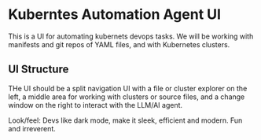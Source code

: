 # Kuberntes Automation Agent UI

This is a UI for automating kubernets devops tasks. We will be working with manifests and git repos of YAML files, and with Kubernetes clusters.

## UI Structure

THe UI should be a split navigation UI with a file or cluster explorer on the left, a middle area for working with clusters or source files, and a change window on the right to interact with the LLM/AI agent.

Look/feel: Devs like dark mode, make it sleek, efficient and modern. Fun and irreverent.
